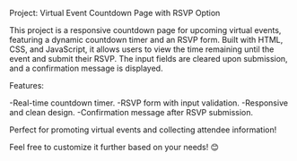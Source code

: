 Project: Virtual Event Countdown Page with RSVP Option

This project is a responsive countdown page for upcoming virtual events, featuring a dynamic countdown timer and an RSVP form. Built with HTML, CSS, and JavaScript, it allows users to view the time remaining until the event and submit their RSVP. The input fields are cleared upon submission, and a confirmation message is displayed.

Features:

-Real-time countdown timer.
-RSVP form with input validation.
-Responsive and clean design.
-Confirmation message after RSVP submission.

Perfect for promoting virtual events and collecting attendee information!

Feel free to customize it further based on your needs! 😊
